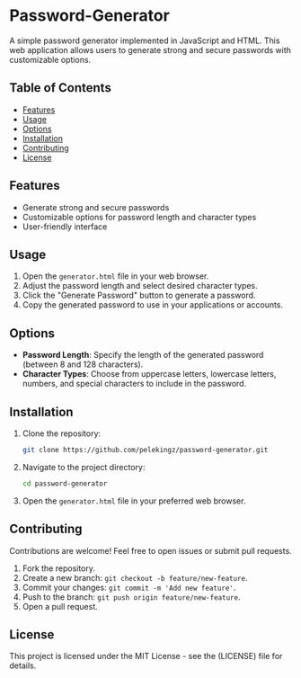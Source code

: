 # Password-Generator

A simple password generator implemented in JavaScript and HTML. This web application allows users to generate strong and secure passwords with customizable options.

## Table of Contents
- [Features](#features)
- [Usage](#usage)
- [Options](#options)
- [Installation](#installation)
- [Contributing](#contributing)
- [License](#license)

## Features

- Generate strong and secure passwords
- Customizable options for password length and character types
- User-friendly interface

## Usage

1. Open the `generator.html` file in your web browser.
2. Adjust the password length and select desired character types.
3. Click the "Generate Password" button to generate a password.
4. Copy the generated password to use in your applications or accounts.

## Options

- **Password Length**: Specify the length of the generated password (between 8 and 128 characters).
- **Character Types**: Choose from uppercase letters, lowercase letters, numbers, and special characters to include in the password.

## Installation

1. Clone the repository:

    ```bash
    git clone https://github.com/pelekingz/password-generator.git
    ```

2. Navigate to the project directory:

    ```bash
    cd password-generator
    ```

3. Open the `generator.html` file in your preferred web browser.

## Contributing

Contributions are welcome! Feel free to open issues or submit pull requests.

1. Fork the repository.
2. Create a new branch: `git checkout -b feature/new-feature`.
3. Commit your changes: `git commit -m 'Add new feature'`.
4. Push to the branch: `git push origin feature/new-feature`.
5. Open a pull request.

## License

This project is licensed under the MIT License - see the (LICENSE) file for details.
